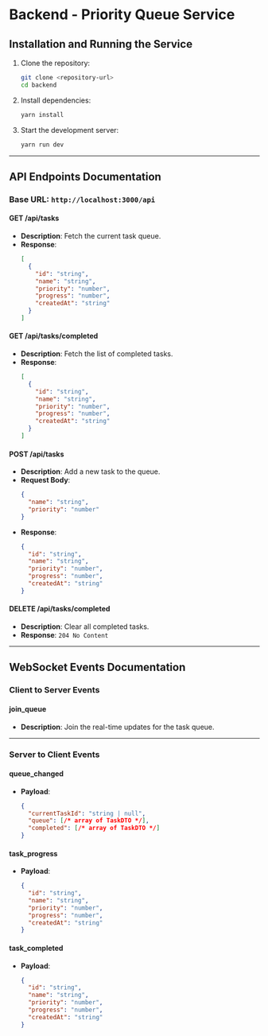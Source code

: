 # Backend - Priority Queue Service

## Installation and Running the Service

1. Clone the repository:
   ```bash
   git clone <repository-url>
   cd backend
   ```

2. Install dependencies:
   ```bash
   yarn install
   ```

3. Start the development server:
   ```bash
   yarn run dev
   ```
   
---

## API Endpoints Documentation

### Base URL: `http://localhost:3000/api`

#### **GET /api/tasks**
- **Description**: Fetch the current task queue.
- **Response**:
  ```json
  [
    {
      "id": "string",
      "name": "string",
      "priority": "number",
      "progress": "number",
      "createdAt": "string"
    }
  ]
  ```

#### **GET /api/tasks/completed**
- **Description**: Fetch the list of completed tasks.
- **Response**:
  ```json
  [
    {
      "id": "string",
      "name": "string",
      "priority": "number",
      "progress": "number",
      "createdAt": "string"
    }
  ]
  ```

#### **POST /api/tasks**
- **Description**: Add a new task to the queue.
- **Request Body**:
  ```json
  {
    "name": "string",
    "priority": "number"
  }
  ```
- **Response**:
  ```json
  {
    "id": "string",
    "name": "string",
    "priority": "number",
    "progress": "number",
    "createdAt": "string"
  }
  ```

#### **DELETE /api/tasks/completed**
- **Description**: Clear all completed tasks.
- **Response**: `204 No Content`

---

## WebSocket Events Documentation

### **Client to Server Events**

#### **join_queue**
- **Description**: Join the real-time updates for the task queue.

---

### **Server to Client Events**

#### **queue_changed**
- **Payload**:
  ```json
  {
    "currentTaskId": "string | null",
    "queue": [/* array of TaskDTO */],
    "completed": [/* array of TaskDTO */]
  }
  ```

#### **task_progress**
- **Payload**:
  ```json
  {
    "id": "string",
    "name": "string",
    "priority": "number",
    "progress": "number",
    "createdAt": "string"
  }
  ```

#### **task_completed**
- **Payload**:
  ```json
  {
    "id": "string",
    "name": "string",
    "priority": "number",
    "progress": "number",
    "createdAt": "string"
  }
  ```
